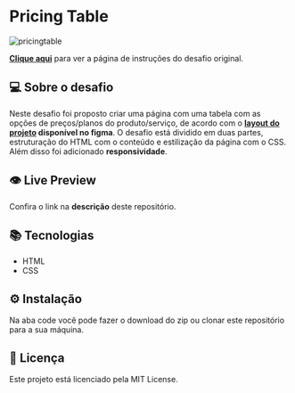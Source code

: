 # Pricing Table

![pricingtable](https://user-images.githubusercontent.com/83771792/228870679-5bcadffe-9968-401f-bad3-95bb1a1f4277.png)


**[Clique aqui](https://efficient-sloth-d85.notion.site/Desafio-Pricing-Table-e0b6f59253e54d229fdde09228226b32)** para ver a página de instruções do desafio original.

## 💻 Sobre o desafio

Neste desafio foi proposto criar uma página com uma tabela com as opções de preços/planos do produto/serviço, de acordo com o **[layout do projeto](https://www.figma.com/file/sSq019RDznSm3eyZoo3OHc/DD-Pricing-Table/duplicate) disponível no figma**. O desafio está dividido em duas partes, estruturação do HTML com o conteúdo e estilização da página com o CSS. Além disso foi adicionado **responsividade**.

## 👁️ Live Preview

Confira o link na **descrição** deste repositório.

## 📚 Tecnologias

- HTML
- CSS

## ⚙️ Instalação

Na aba code você pode fazer o download do zip ou clonar este repositório para a sua máquina.

## 📄 Licença

Este projeto está licenciado pela MIT License.
